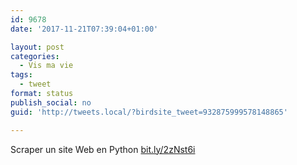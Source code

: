 ```yaml
---
id: 9678
date: '2017-11-21T07:39:04+01:00'

layout: post
categories:
  - Vis ma vie
tags:
  - tweet
format: status
publish_social: no
guid: 'http://tweets.local/?birdsite_tweet=932875999578148865'

---
```


Scraper un site Web en Python [bit.ly/2zNst6i](http://bit.ly/2zNst6i)